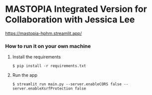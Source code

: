 # MASTOPIA Integrated Version for Collaboration with Jessica Lee
https://mastopia-hphm.streamlit.app/

### How to run it on your own machine

1. Install the requirements

   ```
   $ pip install -r requirements.txt
   ```

2. Run the app

   ```
   $ streamlit run main.py --server.enableCORS false --server.enableXsrfProtection false
   ```
